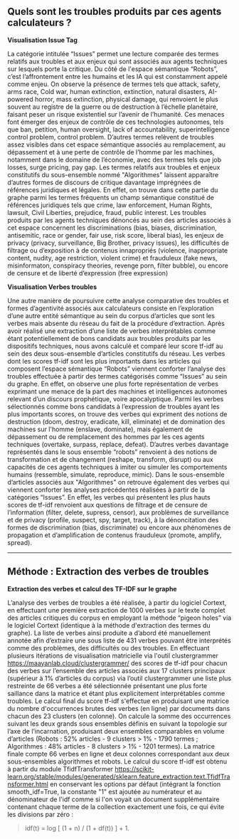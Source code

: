 
## Quels sont les troubles produits par ces agents calculateurs ? 

**Visualisation Issue Tag**

La catégorie intitulée “Issues” permet une lecture comparée des termes relatifs aux troubles et aux enjeux qui sont associés aux agents techniques sur lesquels porte la critique. Du côté de l'espace sémantique “Robots”, c’est l’affrontement entre les humains et les IA qui est constamment appelé comme enjeu. On observe la présence de termes tels que attack, safety, arms race, Cold war, human extinction, extinction, natural disasters, AI-powered horror, mass extinction, physical damage, qui renvoient le plus souvent au registre de la guerre ou de destruction à l’échelle planétaire, faisant peser un risque existentiel sur l’avenir de l’humanité. Ces menaces font émerger des enjeux de contrôle de ces technologies autonomes, tels que ban, petition, human oversight, lack of accountability, superintelligence control problem, control problem. D’autres termes relèvent de troubles assez visibles dans cet espace sémantique associés au remplacement, au dépassement et à une perte de contrôle de l’homme par les machines, notamment dans le domaine de l’économie, avec des termes tels que job losses, surge pricing, pay gap.
Les termes relatifs aux troubles et enjeux constitutifs du sous-ensemble nommé "Algorithmes" laissent apparaître d’autres formes de discours de critique davantage imprégnées de références juridiques et légales. En effet, on trouve dans cette partie du graphe parmi les termes fréquents un champ sémantique constitué de références juridiques tels que crime, law enforcement, Human Rights, lawsuit, Civil Liberties, prejudice, fraud, public interest. Les troubles produits par les agents techniques dénoncés au sein des articles associés à cet espace concernent les discriminations (bias, biases, discrimination, antisemitic, race or gender, fair use, risk score, liberal bias), les enjeux de privacy (privacy, surveillance, Big Brother, privacy issues), les difficultés de filtrage ou d’exposition à de contenus innapropriés (violence, inappropriate content, nudity, age restriction, violent crime) et frauduleux (fake news, misinformaton, conspiracy theories, revenge porn, filter bubble), ou encore de censure et de liberté d’expression (free expression)

**Visualisation Verbes troubles**

Une autre manière de poursuivre cette analyse comparative des troubles et formes d’agentivité associés aux calculateurs consiste en l’exploration d’une autre entité sémantique au sein du corpus d’articles que sont les verbes mais absente du réseau du fait de la procédure d’extraction. Après avoir réalisé une extraction d’une liste de verbes interprétables  comme étant potentiellement de bons candidats aux troubles produits par les dispositifs techniques, nous avons calculé et comparé leur score tf-idf  au sein des deux sous-ensemble d’articles constitutifs du réseau.
Les verbes dont les scores tf-idf sont les plus importants dans les articles qui composent l’espace sémantique “Robots” viennent conforter l’analyse des troubles effectuée à partir des termes catégorisés comme “Issues” au sein du graphe. En effet, on observe une plus forte représentation de verbes exprimant une menace de la part des machines et intelligences autonomes relevant d’un discours prophétique, voire apocalyptique. Parmi les verbes sélectionnés comme bons candidats à l’expression de troubles ayant les plus importants  scores, on trouve des verbes qui expriment des notions de destruction (doom, destroy, eradicate, kill, eliminate) et de domination des machines sur l'homme (enslave, dominate), mais également de  dépassement ou de remplacement des hommes par les ces agents techniques (overtake, surpass, replace, defeat). D’autres verbes davantage représentés dans le sous ensemble “robots” renvoient à des notions de transformation et de changement  (reshape, transform, disrupt) ou aux capacités de ces agents techniques à imiter ou simuler les comportements humains (ressemble, simulate, reproduce, mimic).
Dans le sous-ensemble d’articles associés aux "Algorithmes" on retrouve également des verbes qui viennent conforter les analyses précédentes réalisées à partir de la catégories “Issues”. En effet, les verbes qui présentent les plus hauts scores de tf-idf renvoient aux questions de filtrage et de censure de l’information (filter, delete, supress, censor), aux problèmes de surveillance et de privacy (profile, suspect, spy, target, track), à la dénoncitation des formes de discrimination (bias, discriminate) ou encore aux phénomènes de propagation et d’amplification de contenus frauduleux (promote, amplify, spread). 

---

## Méthode : Extraction des verbes de troubles 

**Extraction des verbes et calcul des TF-IDF sur le graphe** 

L’analyse des verbes de troubles a été réalisée, à partir du logiciel Cortext, en effectuant une première extraction de 1000 verbes sur le texte complet des articles critiques du corpus en employant la méthode “pigeon holes” via le logiciel Cortext (identique à la méthode d'extraction des termes du graphe).
La liste de verbes ainsi produite a d’abord été manuellement annotée afin d’extraire une sous liste de 431 verbes pouvant être interprétés comme des problèmes, des difficultés ou des troubles. En effectuant plusieurs itérations de visualisation matricielle via l'outil clustergrammer https://maayanlab.cloud/clustergrammer/ des scores de tf-idf pour chacun des verbes sur l’ensemble des articles associés aux 17 clusters principaux (supérieur à 1% d’articles du corpus) via l’outil clustergrammer  une liste plus restreinte de 66 verbes a été sélectionnée présentant une plus forte saillance dans la matrice et étant plus explicitement interprétables comme troubles.
Le calcul final du score tf-idf s'effectue en produisant une matrice du nombre d'occurrences brutes des verbes (en ligne) par documents dans chacun des 23 clusters (en colonne). On calcule la somme des occurrences suivant les deux grands sous ensembles définis en suivant la topologie sur l’axe de l’incarnation, produisant deux ensembles comparables en volume d’articles (Robots : 52% articles - 9 clusters > 1% - 1790 termes ; Algorithmes : 48% articles - 8 clusters > 1% - 1201 termes).
La matrice finale compte 66 verbes en ligne et deux colonnes correspondant aux deux sous-ensembles algorithmes et robots. Le calcul du score tf-idf est obtenu à partir du module TfidfTransformer https://scikit-learn.org/stable/modules/generated/sklearn.feature_extraction.text.TfidfTransformer.html en conservant les options par défaut (intégrant la fonction smooth_idf=True, la constante "1" est ajoutée au numérateur et au dénominateur de l'idf comme si l'on voyait un document supplémentaire contenant chaque terme de la collection exactement une fois, ce qui évite les divisions par zéro : 
>idf(t) = log [ (1 + n) / (1 + df(t)) ] + 1.

